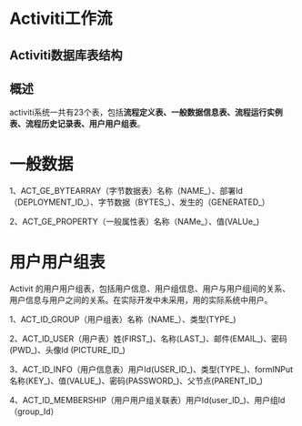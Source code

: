 # Activiti工作流

## Activiti数据库表结构

## 概述

activiti系统一共有23个表，包括**流程定义表、一般数据信息表、流程运行实例表、流程历史记录表、用户用户组表**。

# 

# 一般数据

1、ACT\_GE\_BYTEARRAY（字节数据表）名称（NAME\_）、部署Id（DEPLOYMENT\_ID\_）、字节数据（BYTES\_）、发生的（GENERATED\_）

2、ACT\_GE\_PROPERTY（一般属性表）名称（NAMe\_）、值\(VALUe\_\)

# 用户用户组表

Activit 的用户用户组表，包括用户信息、用户组信息、用户与用户组间的关系、用户信息与用户之间的关系。在实际开发中未采用，用的实际系统中用户。

1、ACT\_ID\_GROUP（用户组表）名称（NAME\_）、类型\(TYPE\_\)

2、ACT\_ID\_USER（用户表）姓\(FIRST\_\)、名称\(LAST\_\)、邮件\(EMAIL\_\)、密码\(PWD\_\)、头像Id \(PICTURE\_ID\_\)

3、ACT\_ID\_INFO（用户信息表）用户Id\(USER\_ID\_\)、类型\(TYPE\_\)、formINPut名称\(KEY\_\)、值\(VALUE\_\)、密码\(PASSWORD\_\)、父节点\(PARENT\_ID\_\)

4、ACT\_ID\_MEMBERSHIP（用户用户组关联表）用户Id\(user\_ID\_\)、用户组Id（group\_Id）

#### 




